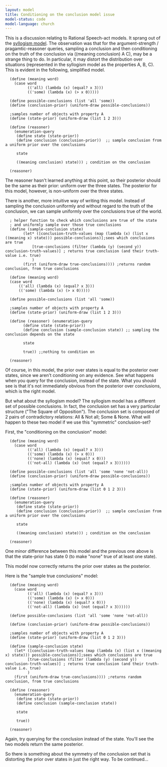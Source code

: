 ```yaml
---
layout: model
title: Conditioning on the conclusion model issue
model-status: code
model-language: church
---
```


This is a discussion relating to Rational Speech-act models. It sprang out of the [syllogism model](http://forestdb.org/models/syllogisms-cogsci14.html). 
The observation was that for the argument-strength / pragamtic-reasoner queries, sampling a conclusion and then conditioning on the truth of the conclusion via ((meaning conclusion) A C), may be a strange thing to do. In particular, it may distort the distribution over situations (represented in the syllogism model as the properties A, B, C). This is evident in the following, simplified model.

      (define (meaning word)
        (case word
              (('all) (lambda (x) (equal? x 3)))
              (('some) (lambda (x) (> x 0)))))
      
      (define possible-conclusions (list 'all 'some))
      (define (conclusion-prior) (uniform-draw possible-conclusions))
      
      ;samples number of objects with property A
      (define (state-prior) (uniform-draw (list 1 2 3)))
      
      (define (reasoner)
        (enumeration-query
         (define state (state-prior))
         (define conclusion (conclusion-prior))  ;; sample conclusion from a uniform prior over the conclusions
      
         state
      
         ((meaning conclusion) state))) ; condition on the conclusion
         
      (reasoner)

The reasoner hasn't learned anything at this point, so their posterior should be the same as their prior: uniform over the three states. The posterior for this model, however, is non-uniform over the three states.
  
There is another, more intuitive way of writing this model. Instead of sampling the conclusion uniformly and without regard to the truth of the conclusion, we can sample uniformly over the conclusions true of the world.

      ; helper function to check which conclusions are true of the state
      ; and uniformly sample over those true conclusions
      (define (sample-conclusion state)
            (let* ([conclusion-truth-values (map (lambda (x) (list x ((meaning x) state))) possible-conclusions)];sees which conclusions are true
                [true-conclusions (filter (lambda (y) (second y)) conclusion-truth-values)] ; returns true conclusion (and their truth-value i.e. true)
                )
            (first (uniform-draw true-conclusions)))) ;returns random conclusion, from true conclusions
      
      (define (meaning word)
      (case word
          (('all) (lambda (x) (equal? x 3)))
          (('some) (lambda (x) (> x 0)))))
      
      (define possible-conclusions (list 'all 'some))
      
      ;samples number of objects with property A
      (define (state-prior) (uniform-draw (list 1 2 3)))
      
      (define (reasoner) (enumeration-query
            (define state (state-prior))
            (define conclusion (sample-conclusion state)) ;; sampling the conclusion depends on the state
      
            state
      
            true)) ;;nothing to condition on 
      
      (reasoner)
        
Of course, in this model, the prior over states is equal to the posterior over states, since we aren't conditioning on any evidence. See what happens when you query for the conclusion, instead of the state. What you should see is that it's not immediately obvious from the posterior over conclusions, which is the right model. 


But what about the syllogism model? The syllogism model has a different set of possible conclusions. In fact, the conclusion set has a very particular structure ("The Square of Opposition"). The conclusion set is composed of 2 pairs of contradictory relations: All & Not all; Some & None. What will happen to these two model if we use this "symmetric" conclusion-set?

First, the "conditioning on the conclusion" model:

      (define (meaning word)
        (case word
              (('all) (lambda (x) (equal? x 3)))
              (('some) (lambda (x) (> x 0)))
              (('none) (lambda (x) (equal? x 0)))
              (('not-all) (lambda (x) (not (equal? x 3))))))
      
      (define possible-conclusions (list 'all 'some 'none 'not-all))
      (define (conclusion-prior) (uniform-draw possible-conclusions))
      
      ;samples number of objects with property A
      (define (state-prior) (uniform-draw (list 0 1 2 3)))
      
      (define (reasoner)
        (enumeration-query
         (define state (state-prior))
         (define conclusion (conclusion-prior))  ;; sample conclusion from a uniform prior over the conclusions
      
         state
      
         ((meaning conclusion) state))) ; condition on the conclusion
         
      (reasoner)
      
One minor difference between this model and the previous one above is that the state-prior has state 0 (to make "none" true of at least one state). 

This model now correctly returns the prior over states as the posterior.

Here is the "sample true conclusions" model:

      (define (meaning word)
        (case word
              (('all) (lambda (x) (equal? x 3)))
              (('some) (lambda (x) (> x 0)))
              (('none) (lambda (x) (equal? x 0)))
              (('not-all) (lambda (x) (not (equal? x 3))))))
      
      (define possible-conclusions (list 'all 'some 'none 'not-all))
      
      (define (conclusion-prior) (uniform-draw possible-conclusions))
      
      ;samples number of objects with property A
      (define (state-prior) (uniform-draw (list 0 1 2 3)))
      
      (define (sample-conclusion state)
        (let* ([conclusion-truth-values (map (lambda (x) (list x ((meaning x) state))) possible-conclusions)];sees which conclusions are true
              [true-conclusions (filter (lambda (y) (second y)) conclusion-truth-values)] ; returns true conclusion (and their truth-value i.e. true)
              )
        (first (uniform-draw true-conclusions)))) ;returns random conclusion, from true conclusions
      
      (define (reasoner)
        (enumeration-query
         (define state (state-prior))
         (define conclusion (sample-conclusion state))
      
         state
      
         true))
      
      (reasoner)

Again, try querying for the conclusion instead of the state. You'll see the two models return the same posterior.

So there is something about the symmetry of the conclusion set that is distorting the prior over states in just the right way. To be continued...
